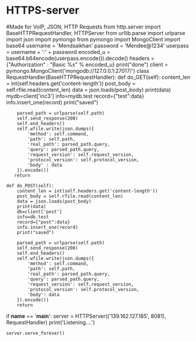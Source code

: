 # HTTPS-server
#Made for VoIP, JSON, HTTP Requests
from http.server import BaseHTTPRequestHandler, HTTPServer
from urllib.parse import urlparse
import json
import pymongo
from pymongo import MongoClient
import base64
username = 'Mendsaikhan'
password = 'Mendee@1234'
userpass = username + ':' + password
encoded_u = base64.b64encode(userpass.encode()).decode()
headers = {"Authorization" : "Basic %s" % encoded_u}
print("done")
client = pymongo.MongoClient('mongodb://127.0.0.1:27017/')
class RequestHandler(BaseHTTPRequestHandler):
    def do_GET(self):
        content_len = int(self.headers.get('content-length'))
        post_body = self.rfile.read(content_len)
        data = json.loads(post_body)
        print(data)
        mydb=client['inc3']
        info=mydb.test
        record={"test":data}
        info.insert_one(record)
        print("saved")

        parsed_path = urlparse(self.path)
        self.send_response(200)
        self.end_headers()
        self.wfile.write(json.dumps({
            'method': self.command,
            'path': self.path,
            'real_path': parsed_path.query,
            'query': parsed_path.query,
            'request_version': self.request_version,
            'protocol_version': self.protocol_version,
            'body' : data
        }).encode())
       return

    def do_POST(self):
        content_len = int(self.headers.get('content-length'))
        post_body = self.rfile.read(content_len)
        data = json.loads(post_body)
        print(data)
        db=client['post']
        info=db.test
        record={"post":data}
        info.insert_one(record)
        print("saved")

        parsed_path = urlparse(self.path)
        self.send_response(200)
        self.end_headers()
        self.wfile.write(json.dumps({
            'method': self.command,
            'path': self.path,
            'real_path': parsed_path.query,
            'query': parsed_path.query,
            'request_version': self.request_version,
            'protocol_version': self.protocol_version,
            'body': data
        }).encode())
        return
           
if __name__ == '__main__':
    server = HTTPServer(('139.162.127.185', 8081), RequestHandler)
    print('Listening....')
    
    server.serve_forever()

                           
                           
